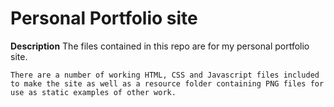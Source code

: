 # Personal Portfolio site

**Description**
    The files contained in this repo are for my personal portfolio site.

    There are a number of working HTML, CSS and Javascript files included to make the site as well as a resource folder containing PNG files for use as static examples of other work.